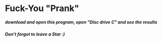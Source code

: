 # Fuck-You "Prank"
##### download and open this program, open "Disc drive C" and see the results
##### Don't forgot to leave a Star :)
